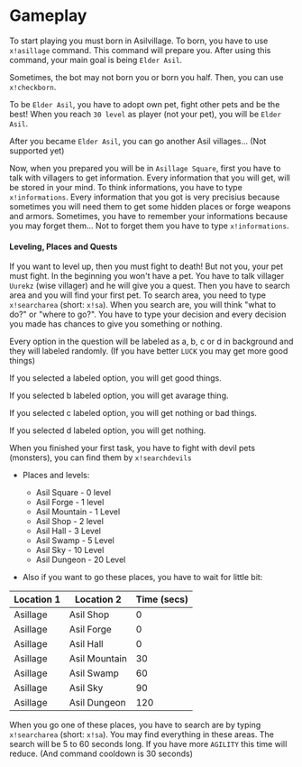 # Gameplay
To start playing you must born in Asilvillage. To born, you have to use `x!asillage` command. This command will prepare you.
After using this command, your main goal is being `Elder Asil`.

Sometimes, the bot may not born you or born you half. Then, you can use `x!checkborn`.

To be `Elder Asil`, you have to adopt own pet, fight other pets and be the best! When  you reach `30 level` as player (not your pet), you will be `Elder Asil`.


After you became `Elder Asil`, you can go another Asil villages... (Not supported yet)

Now, when you prepared you will be in `Asillage Square`, first you have to talk with villagers to get information. Every information that you will get, will be stored in your mind. To think informations, you have to type `x!informations`.
Every information that you got is very precisius because sometimes you will need them to get some hidden places or forge weapons and armors. Sometimes, you have to remember your informations because you may forget them... Not to forget them you have to type `x!informations`.

#### Leveling, Places and Quests
If you want to level up, then you must fight to death!
But not you, your pet must fight. In the beginning you won't have a pet. You have to talk villager `Uurekz` (wise villager) and he will give you a quest.
Then you have to search area and you will find your first pet. To search area, you need to type `x!searcharea` (short: `x!sa`).
When you search are, you will think "what to do?" or "where to go?". You have to type your decision and every decision you made has chances to give you something or nothing.

Every option in the question will be labeled as a, b, c or d in background and they will labeled randomly. (If you have better `LUCK` you may get more good things)

If you selected a labeled option, you will get good things.

If you selected b labeled option, you will get avarage thing.

If you selected c labeled option, you will get nothing or bad things.

If you selected d labeled option, you will get nothing.

When you finished your first task, you have to fight with devil pets (monsters), you can find them by `x!searchdevils`

* Places and levels:
  * Asil Square - 0 level
  * Asil Forge - 1 level
  * Asil Mountain - 1 Level
  * Asil Shop - 2 level
  * Asil Hall - 3 Level
  * Asil Swamp - 5 Level
  * Asil Sky - 10 Level
  * Asil Dungeon - 20 Level
  
* Also if you want to go these places, you have to wait for little bit:

| Location 1 | Location 2   | Time (secs) |
|------------|--------------|-------------|
| Asillage   | Asil Shop    | 0           |
| Asillage   | Asil Forge   | 0           |
| Asillage   | Asil Hall    | 0           |
| Asillage   | Asil Mountain| 30          |
| Asillage   | Asil Swamp   | 60          |
| Asillage   | Asil Sky     | 90          |
| Asillage   | Asil Dungeon | 120         |

When you go one of these places, you have to search are by typing `x!searcharea` (short: `x!sa`). You may find everything in these areas.
The search will be 5 to 60 seconds long. If you have more `AGILITY` this time will reduce. (And command cooldown is 30 seconds)
